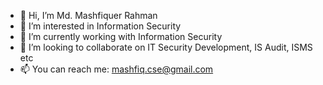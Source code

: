- 👋 Hi, I’m Md. Mashfiquer Rahman
- 👀 I’m interested in Information Security
- 🌱 I’m currently working with Information Security
- 💞️ I’m looking to collaborate on IT Security Development, IS Audit, ISMS etc
- 📫 You can reach me: mashfiq.cse@gmail.com

<!---
Mashfiq2021/Mashfiq2021 is a ✨ special ✨ repository because its `README.md` (this file) appears on your GitHub profile.
You can click the Preview link to take a look at your changes.
--->

